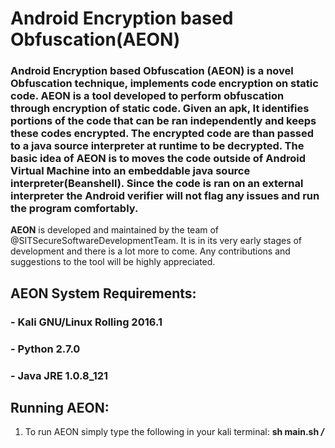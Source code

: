 # **Android Encryption based Obfuscation(AEON)**

### **Android Encryption based Obfuscation (AEON)** is a novel Obfuscation technique, implements code encryption on static code. AEON is a tool developed to perform obfuscation through encryption of static code. Given an apk, It identifies portions of the code that can be ran independently and keeps these codes encrypted. The encrypted code are than passed to a java source interpreter at runtime to be decrypted. The basic idea of AEON is to moves the code outside of Android Virtual Machine into an embeddable java source interpreter(Beanshell). Since the code is ran on an external interpreter the Android verifier will not flag any issues and run the program comfortably.

**AEON** is developed and maintained by the team of @SITSecureSoftwareDevelopmentTeam. It is in its very early stages of development and there is a lot more to come. Any contributions and suggestions to the tool will be highly appreciated. 

## **AEON System Requirements:**
### - Kali GNU/Linux Rolling 2016.1
### - Python 2.7.0
### - Java JRE 1.0.8_121

## **Running AEON:**
  1. To run AEON simply type the following in your kali terminal:
     **sh main.sh */<apk FilePath/>***




